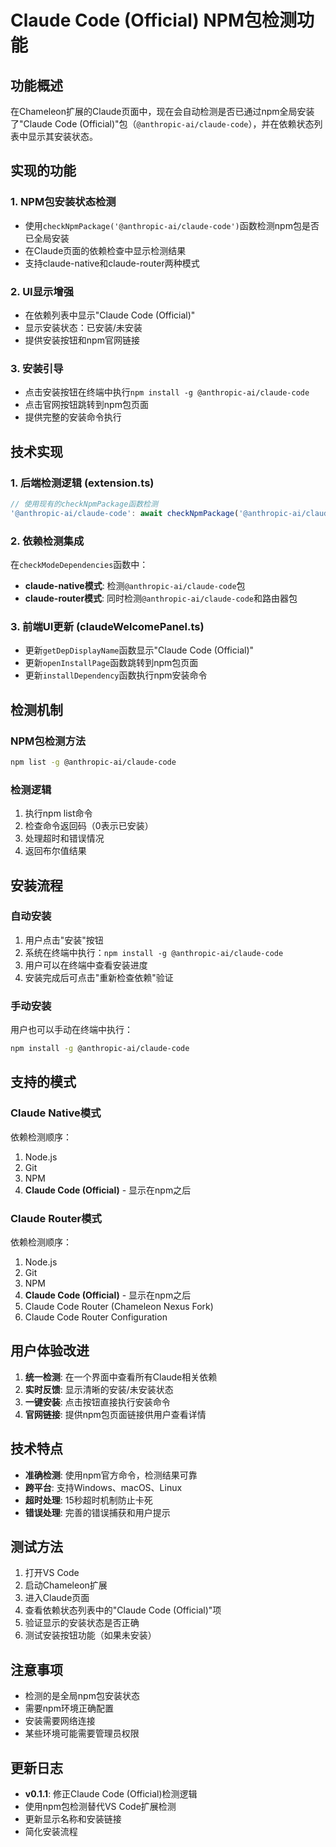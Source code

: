 # Claude Code (Official) NPM包检测功能

## 功能概述

在Chameleon扩展的Claude页面中，现在会自动检测是否已通过npm全局安装了"Claude Code (Official)"包（`@anthropic-ai/claude-code`），并在依赖状态列表中显示其安装状态。

## 实现的功能

### 1. NPM包安装状态检测
- 使用`checkNpmPackage('@anthropic-ai/claude-code')`函数检测npm包是否已全局安装
- 在Claude页面的依赖检查中显示检测结果
- 支持claude-native和claude-router两种模式

### 2. UI显示增强
- 在依赖列表中显示"Claude Code (Official)"
- 显示安装状态：已安装/未安装
- 提供安装按钮和npm官网链接

### 3. 安装引导
- 点击安装按钮在终端中执行`npm install -g @anthropic-ai/claude-code`
- 点击官网按钮跳转到npm包页面
- 提供完整的安装命令执行

## 技术实现

### 1. 后端检测逻辑 (extension.ts)
```typescript
// 使用现有的checkNpmPackage函数检测
'@anthropic-ai/claude-code': await checkNpmPackage('@anthropic-ai/claude-code')
```

### 2. 依赖检测集成
在`checkModeDependencies`函数中：
- **claude-native模式**: 检测`@anthropic-ai/claude-code`包
- **claude-router模式**: 同时检测`@anthropic-ai/claude-code`和路由器包

### 3. 前端UI更新 (claudeWelcomePanel.ts)
- 更新`getDepDisplayName`函数显示"Claude Code (Official)"
- 更新`openInstallPage`函数跳转到npm包页面
- 更新`installDependency`函数执行npm安装命令

## 检测机制

### NPM包检测方法
```bash
npm list -g @anthropic-ai/claude-code
```

### 检测逻辑
1. 执行npm list命令
2. 检查命令返回码（0表示已安装）
3. 处理超时和错误情况
4. 返回布尔值结果

## 安装流程

### 自动安装
1. 用户点击"安装"按钮
2. 系统在终端中执行：`npm install -g @anthropic-ai/claude-code`
3. 用户可以在终端中查看安装进度
4. 安装完成后可点击"重新检查依赖"验证

### 手动安装
用户也可以手动在终端中执行：
```bash
npm install -g @anthropic-ai/claude-code
```

## 支持的模式

### Claude Native模式
依赖检测顺序：
1. Node.js
2. Git  
3. NPM
4. **Claude Code (Official)** - 显示在npm之后

### Claude Router模式  
依赖检测顺序：
1. Node.js
2. Git
3. NPM
4. **Claude Code (Official)** - 显示在npm之后
5. Claude Code Router (Chameleon Nexus Fork)
6. Claude Code Router Configuration

## 用户体验改进

1. **统一检测**: 在一个界面中查看所有Claude相关依赖
2. **实时反馈**: 显示清晰的安装/未安装状态
3. **一键安装**: 点击按钮直接执行安装命令
4. **官网链接**: 提供npm包页面链接供用户查看详情

## 技术特点

- **准确检测**: 使用npm官方命令，检测结果可靠
- **跨平台**: 支持Windows、macOS、Linux
- **超时处理**: 15秒超时机制防止卡死
- **错误处理**: 完善的错误捕获和用户提示

## 测试方法

1. 打开VS Code
2. 启动Chameleon扩展
3. 进入Claude页面
4. 查看依赖状态列表中的"Claude Code (Official)"项
5. 验证显示的安装状态是否正确
6. 测试安装按钮功能（如果未安装）

## 注意事项

- 检测的是全局npm包安装状态
- 需要npm环境正确配置
- 安装需要网络连接
- 某些环境可能需要管理员权限

## 更新日志

- **v0.1.1**: 修正Claude Code (Official)检测逻辑
- 使用npm包检测替代VS Code扩展检测
- 更新显示名称和安装链接
- 简化安装流程

